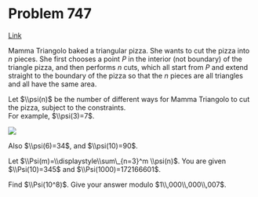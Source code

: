 # Problem 747

[Link](https://projecteuler.net/problem=747)

Mamma Triangolo baked a triangular pizza. She wants to cut the pizza into $n$ pieces. She first chooses a point $P$ in the interior (not boundary) of the triangle pizza, and then performs $n$ cuts, which all start from $P$ and extend straight to the boundary of the pizza so that the $n$ pieces are all triangles and all have the same area.

Let $\\psi(n)$ be the number of different ways for Mamma Triangolo to cut the pizza, subject to the constraints.  
For example, $\\psi(3)=7$.

![](resources/images/0747_PizzaDiag.jpg?1678992055)

Also $\\psi(6)=34$, and $\\psi(10)=90$.

Let $\\Psi(m)=\\displaystyle\\sum\_{n=3}^m \\psi(n)$. You are given $\\Psi(10)=345$ and $\\Psi(1000)=172166601$.

Find $\\Psi(10^8)$. Give your answer modulo $1\\,000\\,000\\,007$.